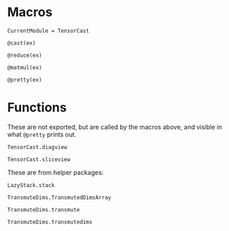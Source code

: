 # Macros

```@meta
CurrentModule = TensorCast
```

```@docs
@cast(ex)
```

```@docs
@reduce(ex)
```

```@docs
@matmul(ex)
```

```@docs
@pretty(ex)
```

# Functions

These are not exported, but are called by the macros above, 
and visible in what `@pretty` prints out. 

```@docs
TensorCast.diagview
```

```@docs
TensorCast.sliceview
```

These are from helper packages:

```@docs
LazyStack.stack
```

```@docs
TransmuteDims.TransmutedDimsArray
```

```@docs
TransmuteDims.transmute
```

```@docs
TransmuteDims.transmutedims
```
